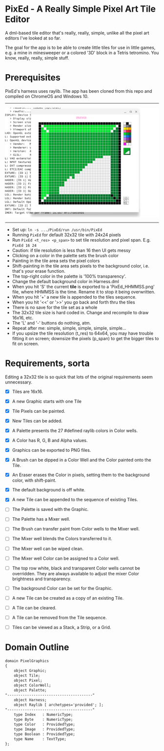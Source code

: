 # PixEd - A Really Simple Pixel Art Tile Editor

A dml-based tile editor that's really, really, simple, unlike all the pixel art editors I've looked at so far.

The goal for the app is to be able to create little tiles for use in little games, e.g. a mine in minesweeper or a colored '3D' block in a Tetris tetromino.  You know, really, really, simple stuff.

# Prerequisites
PixEd's harness uses raylib.  The app has been cloned from this repo and compiled on ChromeOS and Windows 10.

---

![Screenshot](./PixEd_screenshot.png)

---

- Set up: `ln -s .../PixEd/run /usr/bin/PixEd`
- Running `PixEd` for default 32x32 tile with 24x24 pixels
- Run `PixEd <t_res> <p_span>` to set tile resolution and pixel span.
E.g. `PixEd 16 24`
- Caution: if tile resolution is less than 16 then UI gets messy
- Clicking on a color in the palette sets the brush color
- Painting in the tile area sets the pixel colors
- Shift-painting in the tile area sets pixels to the background color, i.e. that's your erase function.
- The top-right color in the palette is '100% transparency'.
- Change the default background color in Harness.dml
- When you hit 'S' the current **tile** is exported to a 'PixEd_HHMMSS.png' file, where HHMMSS is the time.  Rename it to stop it being overwritten.
- When you hit '+' a new tile is appended to the tiles sequence.
- When you hit '<<' or '>>' you go back and forth thru the tiles
- There is no save for the tile set as a whole
- The 32x32 tile size is hard coded in.  Change and recompile to draw 16x16, etc.
- The 'L' and '-' buttons do nothing, atm.
- Repeat after me: simple, simple, simple, simple, simple...
- If you upsize the tile resolution (t_res) to 64x64, you may have trouble fitting it on screen; downsize the pixels (p_span) to get the bigger tiles to fit on screen.

# Requirements, sorta

Editing a 32x32 tile is so quick that lots of the original requirements seem unnecessary.

- [x] Tiles are 16x16.  
- [x] A new Graphic starts with one Tile 
- [x] Tile Pixels can be painted.
- [x] New Tiles can be added.
- [x] A Palette presents the 27 #defined raylib colors in Color wells.  
- [x] A Color has R, G, B and Alpha values.
- [x] Graphics can be exported to PNG files.
- [x] A Brush can be dipped in a Color Well and the Color painted onto the Tile.
- [x] An Eraser erases the Color in pixels, setting them to the background color, with shift-paint.
- [x] The default background is off white.
- [x] A new Tile can be appended to the sequence of existing Tiles.

- [ ] The Palette is saved with the Graphic.
- [ ] The Palette has a Mixer well.
- [ ] The Brush can transfer paint from Color wells to the Mixer well.
- [ ] The Mixer well blends the Colors transferred to it.
- [ ] The Mixer well can be wiped clean.
- [ ] The Mixer well Color can be assigned to a Color well.
- [ ] The top row white, black and transparent Color wells cannot be overridden.  They are always available to adjust the mixer Color brightness and transparency. 
- [ ] The background Color can be set for the Graphic.
- [ ] A new Tile can be created as a copy of an existing Tile.
- [ ] A Tile can be cleared.
- [ ] A Tile can be removed from the Tile sequence.
- [ ] Tiles can be viewed as a Stack, a Strip, or a Grid.

# Domain Outline

```
domain PixelGraphics
{
    object Graphic;
    object Tile;
    object Pixel;
    object ColorWell;
    object Palette;
"---------------------------------------"
    object Harness;
    object Raylib [ archetypes='provided'; ];
"---------------------------------------"
    type Index   : NumericType;
    type Byte    : NumericType;
    type Color   : ProvidedType;
    type Image   : ProvidedType;
    type Boolean : ProvidedType;
    type Name    : TextType;
};
```
